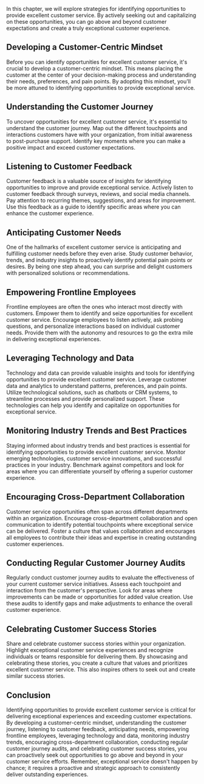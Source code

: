 
In this chapter, we will explore strategies for identifying opportunities to provide excellent customer service. By actively seeking out and capitalizing on these opportunities, you can go above and beyond customer expectations and create a truly exceptional customer experience.

Developing a Customer-Centric Mindset
-------------------------------------

Before you can identify opportunities for excellent customer service, it's crucial to develop a customer-centric mindset. This means placing the customer at the center of your decision-making process and understanding their needs, preferences, and pain points. By adopting this mindset, you'll be more attuned to identifying opportunities to provide exceptional service.

## Understanding the Customer Journey

To uncover opportunities for excellent customer service, it's essential to understand the customer journey. Map out the different touchpoints and interactions customers have with your organization, from initial awareness to post-purchase support. Identify key moments where you can make a positive impact and exceed customer expectations.

## Listening to Customer Feedback

Customer feedback is a valuable source of insights for identifying opportunities to improve and provide exceptional service. Actively listen to customer feedback through surveys, reviews, and social media channels. Pay attention to recurring themes, suggestions, and areas for improvement. Use this feedback as a guide to identify specific areas where you can enhance the customer experience.

## Anticipating Customer Needs

One of the hallmarks of excellent customer service is anticipating and fulfilling customer needs before they even arise. Study customer behavior, trends, and industry insights to proactively identify potential pain points or desires. By being one step ahead, you can surprise and delight customers with personalized solutions or recommendations.

## Empowering Frontline Employees

Frontline employees are often the ones who interact most directly with customers. Empower them to identify and seize opportunities for excellent customer service. Encourage employees to listen actively, ask probing questions, and personalize interactions based on individual customer needs. Provide them with the autonomy and resources to go the extra mile in delivering exceptional experiences.

## Leveraging Technology and Data

Technology and data can provide valuable insights and tools for identifying opportunities to provide excellent customer service. Leverage customer data and analytics to understand patterns, preferences, and pain points. Utilize technological solutions, such as chatbots or CRM systems, to streamline processes and provide personalized support. These technologies can help you identify and capitalize on opportunities for exceptional service.

## Monitoring Industry Trends and Best Practices

Staying informed about industry trends and best practices is essential for identifying opportunities to provide excellent customer service. Monitor emerging technologies, customer service innovations, and successful practices in your industry. Benchmark against competitors and look for areas where you can differentiate yourself by offering a superior customer experience.

## Encouraging Cross-Department Collaboration

Customer service opportunities often span across different departments within an organization. Encourage cross-department collaboration and open communication to identify potential touchpoints where exceptional service can be delivered. Foster a culture that values collaboration and encourages all employees to contribute their ideas and expertise in creating outstanding customer experiences.

## Conducting Regular Customer Journey Audits

Regularly conduct customer journey audits to evaluate the effectiveness of your current customer service initiatives. Assess each touchpoint and interaction from the customer's perspective. Look for areas where improvements can be made or opportunities for added value creation. Use these audits to identify gaps and make adjustments to enhance the overall customer experience.

## Celebrating Customer Success Stories

Share and celebrate customer success stories within your organization. Highlight exceptional customer service experiences and recognize individuals or teams responsible for delivering them. By showcasing and celebrating these stories, you create a culture that values and prioritizes excellent customer service. This also inspires others to seek out and create similar success stories.

Conclusion
----------

Identifying opportunities to provide excellent customer service is critical for delivering exceptional experiences and exceeding customer expectations. By developing a customer-centric mindset, understanding the customer journey, listening to customer feedback, anticipating needs, empowering frontline employees, leveraging technology and data, monitoring industry trends, encouraging cross-department collaboration, conducting regular customer journey audits, and celebrating customer success stories, you can proactively seek out opportunities to go above and beyond in your customer service efforts. Remember, exceptional service doesn't happen by chance; it requires a proactive and strategic approach to consistently deliver outstanding experiences.
